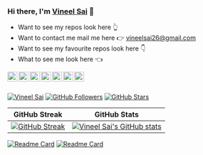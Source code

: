 ### Hi there, I'm [Vineel Sai](https://vineelsai.com) 👋

* Want to see my repos look here 👆 <br>
* Want to contact me mail me here 👉 vineelsai26@gmail.com <br>
* Want to see my favourite repos look here 👇 <br>
* What to see me look here 👈 <br>

<a href="https://www.facebook.com/vineelsai26/">
  <img align="left" alt="Vineel Sai's Facebook" width="22px" src="https://cdn.jsdelivr.net/npm/simple-icons@v3/icons/facebook.svg" />
</a>
<a href="https://instagram.com/vineelsai26/">
  <img align="left" alt="Vineel Sai's Instagram" width="22px" src="https://cdn.jsdelivr.net/npm/simple-icons@v3/icons/instagram.svg" />
</a>
<a href="https://twitter.com/vineelsai26">
  <img align="left" alt="Vineel Sai's Twitter" width="22px" src="https://cdn.jsdelivr.net/npm/simple-icons@v3/icons/twitter.svg" />
</a>
<a href="https://linkedin.com/in/vineelsai26">
  <img align="left" alt="Vineel Sai's Linkdein" width="22px" src="https://cdn.jsdelivr.net/npm/simple-icons@v3/icons/linkedin.svg" />
</a>
<a href="https://github.com/vineelsai26">
  <img align="left" alt="Vineel Sai's Github" width="22px" src="https://cdn.jsdelivr.net/npm/simple-icons@v3/icons/github.svg" />
</a>
<a href="https://vstech.medium.com/">
  <img align="left" alt="Vineel Sai's Medium" width="22px" src="https://cdn.jsdelivr.net/npm/simple-icons@v3/icons/medium.svg" />
</a>
<a href="https://t.me/vineelsai">
  <img align="left" alt="Vineel Sai's Telegram" width="22px" src="https://cdn.jsdelivr.net/npm/simple-icons@v3/icons/telegram.svg" />
</a>
<br>
<br>

[![Vineel Sai](https://komarev.com/ghpvc/?username=vineelsai26)](])
[![GitHub Followers](https://img.shields.io/github/followers/vineelsai26?label=Followers)](https://vineelsai.com)
[![GitHub Stars](https://img.shields.io/github/stars/vineelsai26?label=Stars)](https://vineelsai.com)
<br>

| GitHub Streak | GitHub Stats|
| ----|-----|
| [![GitHub Streak](https://github-readme-streak-stats.herokuapp.com/?user=vineelsai26&theme=light)](https://vineelsai.com) | [![Vineel Sai's GitHub stats](https://github-readme-stats.vercel.app/api?username=vineelsai26&show_icons=true)](https://vineelsai.com)|

[![Readme Card](https://github-readme-stats.vercel.app/api/pin/?username=vineelsai26&repo=Blog)](https://github.com/vineelsai26/Blog)
[![Readme Card](https://github-readme-stats.vercel.app/api/pin/?username=vineelsai26&repo=E.D.I.T.H)](https://github.com/vineelsai26/E.D.I.T.H)

